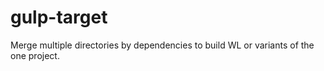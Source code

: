 # gulp-target

Merge multiple directories by dependencies to build WL or variants of the one project.

